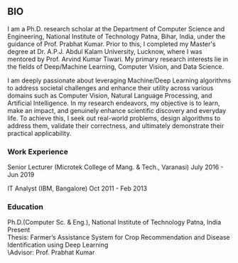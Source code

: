 ## BIO
I am a Ph.D. research scholar at the Department of Computer Science and Engineering, National Institute of Technology Patna, Bihar, India, under the guidance of Prof. Prabhat Kumar. Prior to this, I completed my Master's degree at Dr. A.P.J. Abdul Kalam University, Lucknow, where I was mentored by Prof. Arvind Kumar Tiwari. My primary research interests lie in the fields of Deep/Machine Learning, Computer Vision, and Data Science.

I am deeply passionate about leveraging Machine/Deep Learning algorithms to address societal challenges and enhance their utility across various domains such as Computer Vision, Natural Language Processing, and Artificial Intelligence. In my research endeavors, my objective is to learn, make an impact, and genuinely enhance scientific discovery and everyday life. To achieve this, I seek out real-world problems, design algorithms to address them, validate their correctness, and ultimately demonstrate their practical applicability.


### Work Experience
Senior Lecturer (Microtek College of Mang. & Tech., Varanasi) July 2016 - Jun 2019

IT Analyst (IBM, Bangalore) Oct 2011 - Feb 2013

### Education
Ph.D.(Computer Sc. & Eng.), National Institute of Technology Patna, India Present <br>
Thesis: Farmer’s Assistance System for Crop Recommendation and Disease
Identification using Deep Learning <br>
\\Advisor: Prof. Prabhat Kumar


